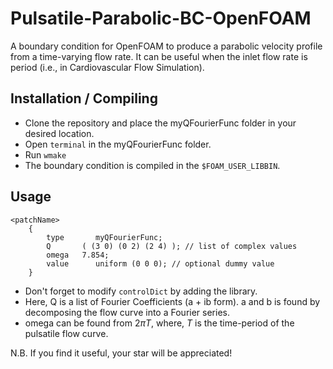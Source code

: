 # Pulsatile-Parabolic-BC-OpenFOAM
A boundary condition for OpenFOAM to produce a parabolic velocity profile from a time-varying flow rate. It can be useful when the inlet flow rate is period (i.e., in Cardiovascular Flow Simulation).

## Installation / Compiling
* Clone the repository and place the myQFourierFunc folder in your desired location.
* Open `terminal` in the myQFourierFunc folder.
* Run `wmake`
* The boundary condition is compiled in the `$FOAM_USER_LIBBIN`.

## Usage
```
<patchName>
    {
        type       myQFourierFunc;
        Q       ( (3 0) (0 2) (2 4) ); // list of complex values
        omega   7.854;
        value      uniform (0 0 0); // optional dummy value
    }
```
* Don't forget to modify `controlDict` by adding the library.
* Here, Q is a list of Fourier Coefficients (a + ib form). a and b is found by decomposing the flow curve into a Fourier series.
* omega can be found from $2 \pi T$, where, $T$ is the time-period of the pulsatile flow curve.

N.B. If you find it useful, your star will be appreciated!
